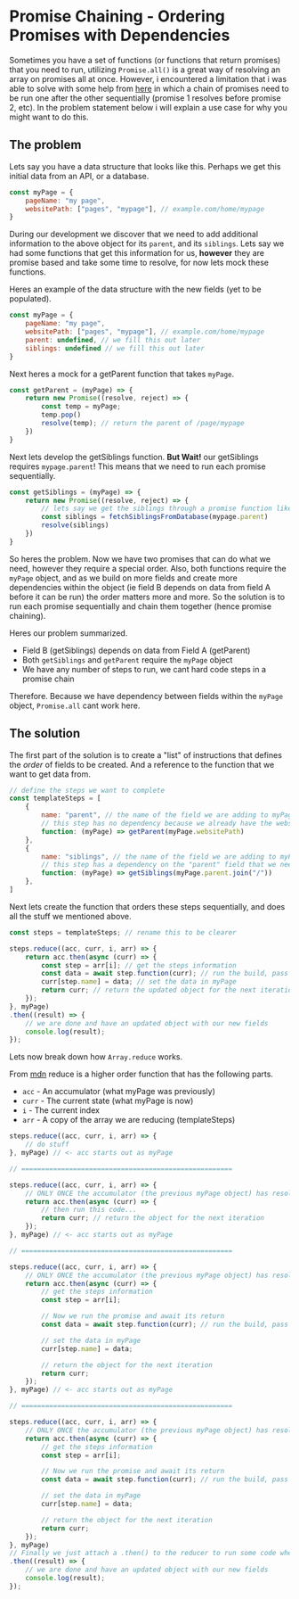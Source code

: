 # Promise Chaining - Ordering Promises with Dependencies

Sometimes you have a set of functions (or functions that return promises) that you need to run, utilizing `Promise.all()` is a great way of resolving an array on promises all at once. However, i encountered a limitation that i was able to solve with some help from [here](https://stackoverflow.com/questions/30853265/dynamic-chaining-in-javascript-promises) in which a chain of promises need to be run one after the other sequentially (promise 1 resolves before promise 2, etc). In the problem statement below i will explain a use case for why you might want to do this.

## The problem

Lets say you have a data structure that looks like this. Perhaps we get this initial data from an API, or a database.

```js
const myPage = {
    pageName: "my page",
    websitePath: ["pages", "mypage"], // example.com/home/mypage
}
```

During our development we discover that we need to add additional information to the above object for its `parent`, and its `siblings`. Lets say we had some functions that get this information for us, **however** they are promise based and take some time to resolve, for now lets mock these functions.

Heres an example of the data structure with the new fields (yet to be populated).

```js
const myPage = {
    pageName: "my page",
    websitePath: ["pages", "mypage"], // example.com/home/mypage
    parent: undefined, // we fill this out later
    siblings: undefined // we fill this out later
}
```

Next heres a mock for a getParent function that takes `myPage`.

```js
const getParent = (myPage) => {
    return new Promise((resolve, reject) => {
        const temp = myPage;
        temp.pop()
        resolve(temp); // return the parent of /page/mypage
    })
}
```

Next lets develop the getSiblings function. **But Wait!** our getSiblings requires `mypage.parent`! This means that we need to run each promise sequentially.

```js
const getSiblings = (myPage) => {
    return new Promise((resolve, reject) => {
        // lets say we get the siblings through a promise function like below
        const siblings = fetchSiblingsFromDatabase(mypage.parent)
        resolve(siblings)
    })
}
```

So heres the problem. Now we have two promises that can do what we need, however they require a special order. Also, both functions require the `myPage` object, and as we build on more fields and create more dependencies within the object (ie field B depends on data from field A before it can be run) the order matters more and more. So the solution is to run each promise sequentially and chain them together (hence promise chaining).

Heres our problem summarized.

* Field B (getSiblings) depends on data from Field A (getParent)
* Both `getSiblings` and `getParent` require the `myPage` object
* We have any number of steps to run, we cant hard code steps in a promise chain

Therefore. Because we have dependency between fields within the `myPage` object, `Promise.all` cant work here.

## The solution

The first part of the solution is to create a "list" of instructions that defines the *order* of fields to be created. And a reference to the function that we want to get data from.

```js
// define the steps we want to complete
const templateSteps = [
    {
        name: "parent", // the name of the field we are adding to myPage
        // this step has no dependency because we already have the websitePath
        function: (myPage) => getParent(myPage.websitePath)
    },
    {
        name: "siblings", // the name of the field we are adding to myPage
        // this step has a dependency on the "parent" field that we need to populate in the step above
        function: (myPage) => getSiblings(myPage.parent.join("/"))
    },
]
```

Next lets create the function that orders these steps sequentially, and does all the stuff we mentioned above.

```js
const steps = templateSteps; // rename this to be clearer

steps.reduce((acc, curr, i, arr) => {
    return acc.then(async (curr) => {
        const step = arr[i]; // get the steps information
        const data = await step.function(curr); // run the build, pass it the current state of myPage
        curr[step.name] = data; // set the data in myPage
        return curr; // return the updated object for the next iteration
    });
}, myPage)
.then((result) => {
    // we are done and have an updated object with our new fields
    console.log(result);
});
```

Lets now break down how `Array.reduce` works.

From [mdn](https://developer.mozilla.org/en-US/docs/Web/JavaScript/Reference/Global_Objects/Array/Reduce) reduce is a higher order function that has the following parts.

* `acc` - An accumulator (what myPage was previously)
* `curr` - The current state (what myPage is now)
* `i` - The current index
* `arr` - A copy of the array we are reducing (templateSteps)

```js
steps.reduce((acc, curr, i, arr) => {
    // do stuff
}, myPage) // <- acc starts out as myPage

// =====================================================

steps.reduce((acc, curr, i, arr) => {
    // ONLY ONCE the accumulator (the previous myPage object) has resolved from a promise back to JSON
    return acc.then(async (curr) => {
        // then run this code...
        return curr; // return the object for the next iteration
    });
}, myPage) // <- acc starts out as myPage

// =====================================================

steps.reduce((acc, curr, i, arr) => {
    // ONLY ONCE the accumulator (the previous myPage object) has resolved from a promise back to JSON
    return acc.then(async (curr) => {
        // get the steps information
        const step = arr[i];

        // Now we run the promise and await its return
        const data = await step.function(curr); // run the build, pass it the current state of myPage

        // set the data in myPage
        curr[step.name] = data;

        // return the object for the next iteration
        return curr;
    });
}, myPage) // <- acc starts out as myPage

// =====================================================

steps.reduce((acc, curr, i, arr) => {
    // ONLY ONCE the accumulator (the previous myPage object) has resolved from a promise back to JSON
    return acc.then(async (curr) => {
        // get the steps information
        const step = arr[i];

        // Now we run the promise and await its return
        const data = await step.function(curr); // run the build, pass it the current state of myPage

        // set the data in myPage
        curr[step.name] = data;

        // return the object for the next iteration
        return curr;
    });
}, myPage)
// Finally we just attach a .then() to the reducer to run some code when it completes chaining all the promises
.then((result) => {
    // we are done and have an updated object with our new fields
    console.log(result);
});
```
